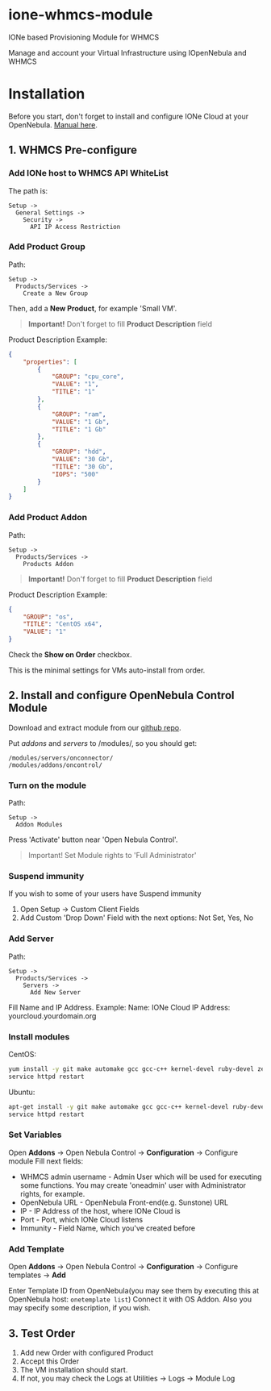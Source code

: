 # ione-whmcs-module
IONe based Provisioning Module for WHMCS

Manage and account your Virtual Infrastructure using IOpenNebula and WHMCS

# Installation

Before you start, don't forget to install and configure IONe Cloud at your OpenNebula. [Manual here](https://github.com/ione-cloud/ione-sunstone).

## 1. WHMCS Pre-configure

### Add IONe host to WHMCS API WhiteList
The path is: 

    Setup -> 
      General Settings ->
        Security ->
          API IP Access Restriction

### Add Product Group
Path:

    Setup ->
      Products/Services ->
        Create a New Group

Then, add a **New Product**, for example 'Small VM'.

> **Important!**
> Don't forget to fill **Product Description** field

Product Description Example:
```json
{
    "properties": [
        {
            "GROUP": "cpu_core",
            "VALUE": "1",
            "TITLE": "1"
        },
        {
            "GROUP": "ram",
            "VALUE": "1 Gb",
            "TITLE": "1 Gb"
        },
        {
            "GROUP": "hdd",
            "VALUE": "30 Gb",
            "TITLE": "30 Gb",
            "IOPS": "500"
        }
    ]
}
```

### Add Product Addon
Path:

    Setup ->
      Products/Services ->
        Products Addon

> **Important!**
> Don'f forget to fill **Product Description** field

Product Description Example:
```json
{
    "GROUP": "os",
    "TITLE": "CentOS x64",
    "VALUE": "1"
}
```
Check the **Show on Order** checkbox.

This is the minimal settings for VMs auto-install from order.

## 2. Install and configure OpenNebula Control Module

Download and extract module from our [github repo](https://github.com/ione-cloud/ione-whmcs-module).

Put *addons* and *servers* to /modules/, so you should get:

    /modules/servers/onconnector/
    /modules/addons/oncontrol/

### Turn on the module
Path:

    Setup ->
      Addon Modules

Press 'Activate' button near 'Open Nebula Control'.

> Important!
> Set Module rights to 'Full Administrator'

### Suspend immunity

If you wish to some of your users have Suspend immunity

1. Open Setup -> Custom Client Fields
2. Add Custom 'Drop Down' Field with the next options: Not Set, Yes, No

### Add Server
Path:

    Setup ->
      Products/Services ->
        Servers ->
          Add New Server

Fill Name and IP Address.
Example:
    Name: IONe Cloud
    IP Address: yourcloud.yourdomain.org

### Install modules

CentOS:
```bash
yum install -y git make automake gcc gcc-c++ kernel-devel ruby-devel zeromq zeromq-devel php-zmq
service httpd restart
```

Ubuntu:
```bash
apt-get install -y git make automake gcc gcc-c++ kernel-devel ruby-devel zeromq zeromq-devel php-zmq
service httpd restart
```

### Set Variables

Open **Addons** -> Open Nebula Control -> **Configuration** -> Configure module
Fill next fields:
* WHMCS admin username - Admin User which will be used for executing some functions. You may create 'oneadmin' user with Administrator rights, for example.
* OpenNebula URL - OpenNebula Front-end(e.g. Sunstone) URL
* IP - IP Address of the host, where IONe Cloud is
* Port - Port, which IONe Cloud listens
* Immunity - Field Name, which you've created before

### Add Template

Open **Addons** -> Open Nebula Control -> **Configuration** -> Configure templates -> **Add**

Enter Template ID from OpenNebula(you may see them by executing this at OpenNebula host: ```onetemplate list```)
Connect it with OS Addon.
Also you may specify some description, if you wish.

## 3. Test Order

1. Add new Order with configured Product
2. Accept this Order
3. The VM installation should start.
4. If not, you may check the Logs at Utilities -> Logs -> Module Log